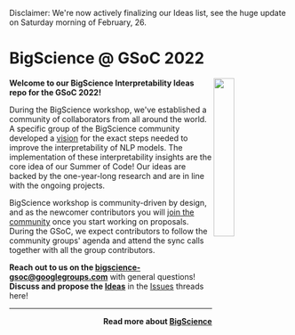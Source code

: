 Disclaimer: We're now actively finalizing our Ideas list, see the huge update on Saturday morning of February, 26.

# BigScience @ GSoC 2022
<img align="right" height="27%" width="27%" src="https://images.squarespace-cdn.com/content/v1/616206d72ac74d0c65656167/4aadf3be-fea0-489d-bfee-4f376e724eb7/sakura-flower-clipart-md-spaces.png?format=250w"/>

**Welcome to our BigScience Interpretability Ideas repo for the GSoC 2022!**


During the BigScience workshop, we've established a community of collaborators from all around the world. 
A specific group of the BigScience community developed a [vision](https://youtu.be/NL1_kMOkHm8?t=647) for the exact steps needed to improve the interpretability of NLP models. 
The implementation of these interpretability insights are the core idea of our Summer of Code! 
Our ideas are backed by the one-year-long research and are in line with the ongoing projects.

BigScience workshop is community-driven by design, and as the newcomer contributors you will [join the community](https://bigscience.notion.site/Information-How-to-join-2519d6a2c6054af5976c76999ebf72e3) once you start working on proposals.
During the GSoC, we expect contributors to follow the community groups' agenda and attend the sync calls together with all the group contributors.

**Reach out to us on the [bigscience-gsoc@googlegroups.com](bigscience-gsoc@googlegroups.com)** with general questions!</br>
**Discuss and propose the [Ideas](https://github.com/bigscience-workshop/interpretability-gsoc-ideas/issues)** in the [Issues](https://github.com/bigscience-workshop/interpretability-gsoc-ideas/issues) threads here!

---

<p align="right"><b>Read more about <a href="https://bigscience.huggingface.co">BigScience</a></b></p>
